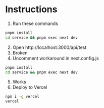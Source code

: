 # Instructions

1. Run these commands
```sh
pnpm install
cd service && pnpm exec next dev
```
2. Open http://localhost:3000/api/test
3. Broken
4. Uncomment workaround in next.config.js
```sh
pnpm install
cd service && pnpm exec next dev
```
5. Works
6. Deploy to Vercel
```sh
npm i -g vercel
vercel
```
